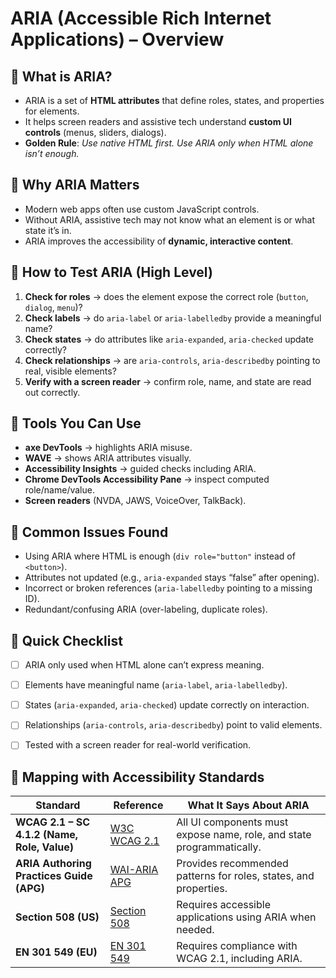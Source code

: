 # ARIA (Accessible Rich Internet Applications) – Overview

## 🔹 What is ARIA?

* ARIA is a set of **HTML attributes** that define roles, states, and properties for elements.
* It helps screen readers and assistive tech understand **custom UI controls** (menus, sliders, dialogs).
* **Golden Rule**: *Use native HTML first. Use ARIA only when HTML alone isn’t enough.*

## 🔹 Why ARIA Matters

* Modern web apps often use custom JavaScript controls.
* Without ARIA, assistive tech may not know what an element is or what state it’s in.
* ARIA improves the accessibility of **dynamic, interactive content**.

## 🔹 How to Test ARIA (High Level)

1. **Check for roles** → does the element expose the correct role (`button`, `dialog`, `menu`)?
2. **Check labels** → do `aria-label` or `aria-labelledby` provide a meaningful name?
3. **Check states** → do attributes like `aria-expanded`, `aria-checked` update correctly?
4. **Check relationships** → are `aria-controls`, `aria-describedby` pointing to real, visible elements?
5. **Verify with a screen reader** → confirm role, name, and state are read out correctly.

## 🔹 Tools You Can Use

* **axe DevTools** → highlights ARIA misuse.
* **WAVE** → shows ARIA attributes visually.
* **Accessibility Insights** → guided checks including ARIA.
* **Chrome DevTools Accessibility Pane** → inspect computed role/name/value.
* **Screen readers** (NVDA, JAWS, VoiceOver, TalkBack).


## 🔹 Common Issues Found

* Using ARIA where HTML is enough (`div role="button"` instead of `<button>`).
* Attributes not updated (e.g., `aria-expanded` stays “false” after opening).
* Incorrect or broken references (`aria-labelledby` pointing to a missing ID).
* Redundant/confusing ARIA (over-labeling, duplicate roles).


## 🔹 Quick Checklist

* [ ] ARIA only used when HTML alone can’t express meaning.
* [ ] Elements have meaningful name (`aria-label`, `aria-labelledby`).
* [ ] States (`aria-expanded`, `aria-checked`) update correctly on interaction.
* [ ] Relationships (`aria-controls`, `aria-describedby`) point to valid elements.
* [ ] Tested with a screen reader for real-world verification.


## 🔹 Mapping with Accessibility Standards

| Standard                                    | Reference                                                                                                 | What It Says About ARIA                                               |
| ------------------------------------------- | --------------------------------------------------------------------------------------------------------- | --------------------------------------------------------------------- |
| **WCAG 2.1 – SC 4.1.2 (Name, Role, Value)** | [W3C WCAG 2.1](https://www.w3.org/TR/WCAG21/#name-role-value)                                             | All UI components must expose name, role, and state programmatically. |
| **ARIA Authoring Practices Guide (APG)**    | [WAI-ARIA APG](https://www.w3.org/WAI/ARIA/apg/)                                                          | Provides recommended patterns for roles, states, and properties.      |
| **Section 508 (US)**                        | [Section 508](https://www.section508.gov/manage/laws-and-policies/)                                       | Requires accessible applications using ARIA when needed.              |
| **EN 301 549 (EU)**                         | [EN 301 549](https://www.etsi.org/deliver/etsi_en/301500_301599/301549/03.02.01_60/en_301549v030201p.pdf) | Requires compliance with WCAG 2.1, including ARIA.                    |

